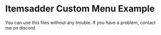 # Itemsadder Custom Menu Example

You can use this files without any trouble. 
If you have a problem, contact me on discord.
